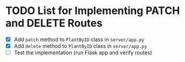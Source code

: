 # TODO List for Implementing PATCH and DELETE Routes

- [x] Add `patch` method to `PlantByID` class in `server/app.py`
- [x] Add `delete` method to `PlantByID` class in `server/app.py`
- [ ] Test the implementation (run Flask app and verify routes)
